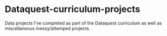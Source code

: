 # Dataquest-curriculum-projects
Data projects I've completed as part of the Dataquest curriculum as well as miscellaneous messy/attemped projects.
